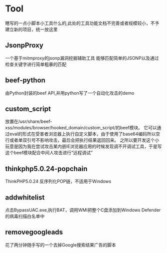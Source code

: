 # Tool
瞎写的一点小脚本小工具什么的,此处的工具功能文档不完善或者规模较小，不予建立新的项目，统一放这里

## JsonpProxy
一个基于mitmproxy的jsonp漏洞挖掘辅助工具
能够匹配简单的JSONP以及通过检查关键字进行简单粗暴的匹配
## beef-python
由Python封装的beef API,并用python写了一个自动化攻击的demo
## custom_script
放置在/usr/share/beef-xss/modules/browser/hooked_domain/custom_script/的beef模块。
它可以通过eval的形式在受害者浏览器上执行自定义脚本，由于使用了base64编码所以空行或者单双引号不影响攻击，最后会把执行结果返回回来。
之所以要开发这个小玩意是因为我在尝试攻击某内嵌IE浏览器应用的时候发现调不开调试工具，于是写这个beef模块配合中间人攻击进行“远程调试”
## thinkphp5.0.24-popchain
ThinkPHP5.0.24 反序列化POP链，不适用于Windows
## addwhitelist
点击BypassUAC.exe,执行BAT，调用WMI把整个C盘添加到Windows Defender的病毒扫描白名单中
## removegoogleads
花了两分钟随手写的一个去掉Google搜索结果广告的脚本
